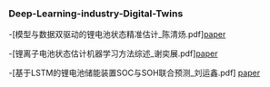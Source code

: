 ### Deep-Learning-industry-Digital-Twins



 -[模型与数据双驱动的锂电池状态精准估计_陈清炀.pdf][paper](https://github.com/jxustvr/Deep-Learning-industry-Digital-Twins/files/9900606/_.pdf)

-[锂离子电池状态估计机器学习方法综述_谢奕展.pdf][paper](https://github.com/jxustvr/Deep-Learning-industry-Digital-Twins/files/9900614/_.pdf)

-[基于LSTM的锂电池储能装置SOC与SOH联合预测_刘运鑫.pdf] [paper](https://github.com/jxustvr/Deep-Learning-industry-Digital-Twins/files/9900615/LSTM.SOC.SOH._.pdf)


